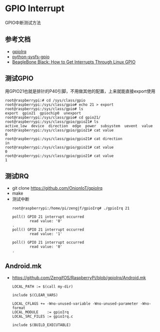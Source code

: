 # GPIO Interrupt

GPIO中断测试方法

## 参考文档

* [gpioIrq](https://github.com/OnionIoT/gpioIrq)
* [python-sysfs-gpio](https://github.com/derekstavis/python-sysfs-gpio)
* [BeagleBone Black: How to Get Interrupts Through Linux GPIO](https://www.linux.com/tutorials/beaglebone-black-how-get-interrupts-through-linux-gpio/)

## 测试GPIO

用GPIO21也就是排针的P40引脚，不用做其他的配置，上来就能直接export使用

```
root@raspberrypi:# cd /sys/class/gpio
root@raspberrypi:/sys/class/gpio# echo 21 > export
root@raspberrypi:/sys/class/gpio# ls
export  gpio21  gpiochip0  unexport
root@raspberrypi:/sys/class/gpio# cd gpio21/
root@raspberrypi:/sys/class/gpio/gpio21# ls
active_low  device  direction  edge  power  subsystem  uevent  value
root@raspberrypi:/sys/class/gpio/gpio21# cat value
0
root@raspberrypi:/sys/class/gpio/gpio21# cat direction
in
root@raspberrypi:/sys/class/gpio/gpio21# cat value
0
root@raspberrypi:/sys/class/gpio/gpio21# cat value
1
```

## 测试IRQ

* git clone https://github.com/OnionIoT/gpioIrq
* make
* 测试中断
  ```
  root@raspberrypi:/home/pi/zengjf/gpioIrq# ./gpioIrq 21
  
  poll() GPIO 21 interrupt occurred
          read value: '0'
  .
  poll() GPIO 21 interrupt occurred
          read value: '1'
  
  poll() GPIO 21 interrupt occurred
          read value: '0'
  .
  ```

## Android.mk

* https://github.com/ZengjfOS/RaspberryPi/blob/gpioIrq/Android.mk
  ```
  LOCAL_PATH := $(call my-dir)
  
  include $(CLEAR_VARS)
  
  LOCAL_CFLAGS += -Wno-unused-variable -Wno-unused-parameter -Wno-format
  LOCAL_MODULE    := gpioIrq 
  LOCAL_SRC_FILES := gpioIrq.c
  
  include $(BUILD_EXECUTABLE)
  ```